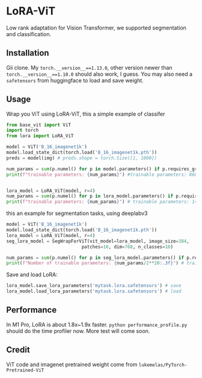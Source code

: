 # LoRA-ViT
Low rank adaptation for Vision Transformer, we supported segmentation and classification.

## Installation
Gii clone. My ```torch.__version__==1.13.0```, other version newer than ```torch.__version__==1.10.0``` should also work, I guess.
You may also need a ```safetensors``` from huggingface to load and save weight.

## Usage
Wrap you ViT using LoRA-ViT, this a simple example of classifer
```python
from base_vit import ViT
import torch
from lora import LoRA_ViT

model = ViT('B_16_imagenet1k')
model.load_state_dict(torch.load('B_16_imagenet1k.pth'))
preds = model(img) # preds.shape = torch.Size([1, 1000])

num_params = sum(p.numel() for p in model.parameters() if p.requires_grad)
print(f"trainable parameters: {num_params}") #trainable parameters: 86859496


lora_model = LoRA_ViT(model, r=4)
num_params = sum(p.numel() for p in lora_model.parameters() if p.requires_grad)
print(f"trainable parameters: {num_params}") # trainable parameters: 147456

```

this an example for segmentation tasks, using deeplabv3
```python
model = ViT('B_16_imagenet1k')
model.load_state_dict(torch.load('B_16_imagenet1k.pth'))
lora_model = LoRA_ViT(model, r=4)
seg_lora_model = SegWrapForViT(vit_model=lora_model, image_size=384,
                            patches=16, dim=768, n_classes=10)

num_params = sum(p.numel() for p in seg_lora_model.parameters() if p.requires_grad)
print(f"Number of trainable parameters: {num_params/2**20:.3f}") # trainable parameters: 6.459
```

Save and load LoRA:
```python
lora_model.save_lora_parameters('mytask.lora.safetensors') # save
lora_model.load_lora_parameters('mytask.lora.safetensors') # load
```

## Performance
In M1 Pro, LoRA is about 1.8x~1.9x faster.
```python performance_profile.py``` should do the time profiler now. More test will come soon.
## Credit
ViT code and imagenet pretrained weight come from ```lukemelas/PyTorch-Pretrained-ViT```